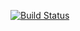 [![Build Status](https://secure.travis-ci.org/Gizra/Garment-Box.png)](http://travis-ci.org/Gizra/Garment-Box)